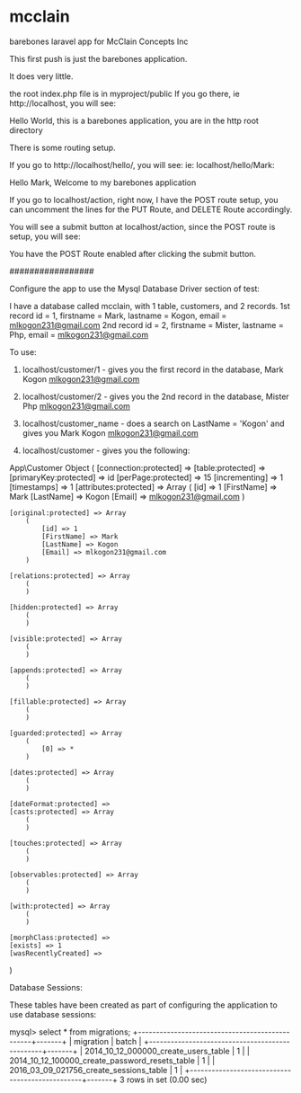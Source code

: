 # mcclain
barebones laravel app for McClain Concepts Inc

This first push is just the barebones application.

It does very little.

the root index.php file is in myproject/public
If you go there, ie http://localhost, you will see:

Hello World, this is a barebones application, you are in the http root directory

There is some routing setup.

If you go to http://localhost/hello/<name>, you will see: ie: localhost/hello/Mark:

Hello Mark, Welcome to my barebones application

If you go to localhost/action, right now, I have the POST route setup, you can uncomment the lines
for the PUT Route, and DELETE Route accordingly.

You will see a submit button at localhost/action, since the POST route is setup, you will see:

You have the POST Route enabled after clicking the submit button.


#################

Configure the app to use the Mysql Database Driver section of test:

I have a database called mcclain, with 1 table, customers, and 2 records.
1st record id = 1, firstname = Mark, lastname = Kogon, email = mlkogon231@gmail.com
2nd record id = 2, firstname = Mister, lastname = Php, email = mlkogon231@gmail.com

To use:

1. localhost/customer/1  -   gives you the first record in the database, Mark Kogon mlkogon231@gmail.com

2. localhost/customer/2  -   gives you the 2nd record in the database, Mister Php mlkogon231@gmail.com

3. localhost/customer_name  -   does a search on LastName = 'Kogon' and gives you Mark Kogon mlkogon231@gmail.com

4. localhost/customer  -    gives you the following:

App\Customer Object
(
    [connection:protected] => 
    [table:protected] => 
    [primaryKey:protected] => id
    [perPage:protected] => 15
    [incrementing] => 1
    [timestamps] => 1
    [attributes:protected] => Array
        (
            [id] => 1
            [FirstName] => Mark
            [LastName] => Kogon
            [Email] => mlkogon231@gmail.com
        )

    [original:protected] => Array
        (
            [id] => 1
            [FirstName] => Mark
            [LastName] => Kogon
            [Email] => mlkogon231@gmail.com
        )

    [relations:protected] => Array
        (
        )

    [hidden:protected] => Array
        (
        )

    [visible:protected] => Array
        (
        )

    [appends:protected] => Array
        (
        )

    [fillable:protected] => Array
        (
        )

    [guarded:protected] => Array
        (
            [0] => *
        )

    [dates:protected] => Array
        (
        )

    [dateFormat:protected] => 
    [casts:protected] => Array
        (
        )

    [touches:protected] => Array
        (
        )

    [observables:protected] => Array
        (
        )

    [with:protected] => Array
        (
        )

    [morphClass:protected] => 
    [exists] => 1
    [wasRecentlyCreated] => 
)


Database Sessions:

These tables have been created as part of configuring the application to use database sessions:

mysql> select * from migrations;
+------------------------------------------------+-------+
| migration                                      | batch |
+------------------------------------------------+-------+
| 2014_10_12_000000_create_users_table           |     1 |
| 2014_10_12_100000_create_password_resets_table |     1 |
| 2016_03_09_021756_create_sessions_table        |     1 |
+------------------------------------------------+-------+
3 rows in set (0.00 sec)


